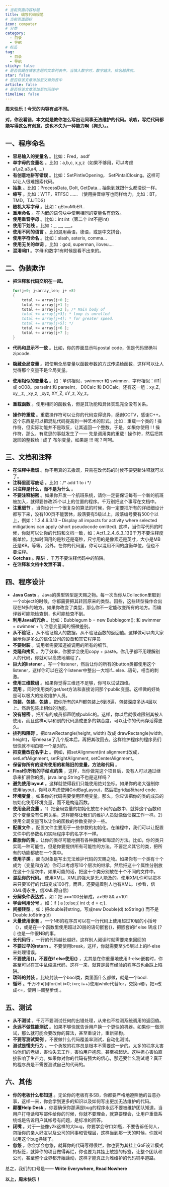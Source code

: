 ```yaml
---
# 当前页面内容标题
title: 编写代码规范
# 当前页面图标
icon: computer
# 分类
category:
  - 目录
  - 导航
# 标签
tag:
  - 目录
  - 导航
sticky: false
# 是否收藏在博客主题的文章列表中，当填入数字时，数字越大，排名越靠前。
star: false
# 是否将该文章添加至文章列表中
article: false
# 是否将该文章添加至时间线中
timeline: false
---
```



**周末快乐！今天的内容有点不同。**

**对，你没看错，本文就是教你怎么写出让同事无法维护的代码。咳咳，写烂代码都能写得这么有创意，这也不失为一种能力啊（狗头）。。**

## **一、程序命名**

- **容易输入的变量名** 。比如：Fred，asdf
- **单字母的变量名** 。比如：a,b,c, x,y,z（如果不够用，可以考虑a1,a2,a3,a4,….）
- **有创意地拼写错误** 。比如：SetPintleOpening， SetPintalClosing。这样可以让人很难搜索代码。
- **抽象** 。比如：ProcessData, DoIt, GetData… 抽象到就跟什么都没说一样。
- **缩写** 。比如：WTF，RTFSC …… （使用拼音缩写也同样给力，比如：BT，TMD，TJJTDS）
- **随机大写字母** 。比如：gEtnuMbER..
- **重用命名** 。在内嵌的语句块中使用相同的变量名有奇效。
- **使用重音字母** 。比如：int  ínt（第二个 ínt不是int）
- **使用下划线** 。比如：_, __, ___。
- **使用不同的语言** 。比如混用英语，德语，或是中文拼音。
- **使用字符命名** 。比如：slash, asterix, comma…
- **使用无关的单词** 。比如：god, superman, iloveu….
- **混淆l和1** 。字母l和数字1有时候是看不出来的。

##  **二、伪装欺诈**

- **把注释和代码交织在一起。**

  ```java
  for(j=0; j<array_len; j+ =8)
  {
      total += array[j+0 ];
      total += array[j+1 ];
      total += array[j+2 ]; /* Main body of
      total += array[j+3]; * loop is unrolled
      total += array[j+4]; * for greater speed.
      total += array[j+5]; */
      total += array[j+6 ];
      total += array[j+7 ];
  }
  ```

- **代码和显示不一致** 。比如，你的界面显示叫postal code，但是代码里确叫 zipcode.

- **隐藏全局变量** 。把使用全局变量以函数参数的方式传递给函数，这样可以让人觉得那个变量不是全局变量。

- **使用相似的变量名** 。如：单词相似，swimmer 和 swimner，字母相似：ilI1| 或 oO08。parselnt 和 parseInt， D0Calc 和 DOCalc。还有这一组：xy_Z, xy__z, _xy_z, _xyz, XY_Z, xY_z, Xy_z。

- **重载函数** 。使用相同的函数名，但是其功能和具体实现完全没有关系。

- **操作符重载** 。重载操作符可以让你的代码变得诡异，感谢CCTV，感谢C++。这个东西是可以把混乱代码提高到一种艺术的形式。比如：重载一个类的 ! 操作符，但实际功能并不是取反，让其返回一个整数。于是，如果你使用 ! ! 操作符，那么，有意思的事就发生了—— 先是调用类的重载 ! 操作符，然后把其返回的整数给 ! 成了 布尔变量，如果是 !!! 呢？呵呵。

##  **三、文档和注释**

- **在注释中撒谎** 。你不用真的去撒谎，只需在改代码的时候不要更新注释就可以了。
- **注释里面写废话** 。比如：/* add 1 to i */
- **只注释是什么，而不是为什么** 。
- **不要注释秘密** 。如果你开发一个航班系统，请你一定要保证每有一个新的航班被加入，就得要修改25个以上的位置的程序。千万别把这个事写在文档中。
- **注重细节** 。当你设计一个很复杂的算法的时候，你一定要把所有的详细细设计都写下来，没有100页不能罢休，段落要有5级以上，段落编号要有500个以上，例如：1.2.4.6.3.13 – Display all impacts for activity where selected mitigations can apply (short pseudocode omitted). 这样，当你写代码的时候，你就可以让你的代码和文档一致，如：Act1_2_4_6_3_13()千万不要注释度衡单位。比如时间用的是秒还是毫秒，尺寸用的是像素还是英寸，大小是MB还是KB。等等。另外，在你的代码里，你可以混用不同的度衡单位，但也不要注释。
- **Gotchas 。陷阱** ，千万不要注释代码中的陷阱。
- **在注释和文档中发泄不满** 。

##  **四、程序设计**

- **Java Casts** 。Java的类型转型是天赐之物。每一次当你从Collection里取到一个object的时候，你都需要把其转回原来的类型。因些，这些转型操作会出现在N多的地方。如果你改变了类型，那么你不一定能改变所有的地方。而编译器可能能检查到，也可能检查不到。
- **利用Java的冗余** 。比如：Bubblegum b = new Bubblegom(); 和 swimmer = swimner + 1; 注意变量间的细微差别。
- **从不验证** 。从不验证输入的数据，从不验证函数的返回值。这样做可以向大家展示你是多么的信任公司的设备和其它程序员
- **不要封装** 。调用者需要知道被调用的所有的细节。
- **克隆和拷贝** 。为了效率，你要学会使用copy + paste。你几乎都不用理解别人的代码，你就可以高效地编程了。
- **巨大的listener** 。写一个listener，然后让你的所有的button类都使用这个listener，这样你可以在这个listener中整出一大堆if…else…语句，相当的刺激。
- **使用三维数组** 。如果你觉得三维还不足够，你可以试试四维。
- **混用** 。同时使用类的get/set方法和直接访问那个public变量。这样做的好处是可以极大的挫败维护人员。
- **包装，包装，包装** 。把你所有的API都包装上6到8遍，包装深度多达4层以上。然后包装出相似的功能。
- **没有秘密** 。把所有的成员都声明成public的。这样，你以后就很难限制其被人使用，而且这样可以和别的代码造成更多的耦合度，可以让你的代码存活得更久。
- **排列和阻碍** 。把drawRectangle(height, width) 改成 drawRectangle(width, height)，等release了几个版本后，再把其改回去。这样维护程序的程序员们很快就不明白哪一个是对的。
- **把变量改在名字上** 。例如，把setAlignment(int alignment)改成，setLeftAlignment, setRightAlignment, setCenterAlignment。
- **保留你所有的没有使用的和陈旧的变量，方法和代码** 。
- **Final你所有的子结点的类** ，这样，当你做完这个项目后，没有人可以通过继承来扩展你的类。java.lang.String不也是这样吗？
- **避免使用layout** 。这样就使得我们只能使用绝对坐标。如果你的老大强制你使用layout，你可以考虑使用GridBagLayout，然后把grid坐标hard code.
- **环境变量** 。如果你的代码需要使用环境变量。那么，你应该把你的类的成员的初始化使用环境变量，而不是构造函数。
- **使用全局变量** 。1）把全局变量的初始化放在不同的函数中，就算这个函数和这个变量没有任何关系，这样能够让我们的维护人员就像做侦探工作一样。2）使用全局变量可以让你的函数的参数变得少一些。
- **配置文件** 。配置文件主要用于一些参数的初始化。在编程中，我们可以让配置文件中的参数名和实际程序中的名字不一样。
- **膨胀你的类** 。让你的类尽可能地拥有各种臃肿和晦涩的方法。比如，你的类只实现一种可能性，但是你要提供所有可能性的方法。不要定义其它的类，把所有的功能都放在一个类中。
- **使用子类** 。面向对象是写出无法维护代码的天赐之物。如果你有一个类有十个成为（变量和方法）你可以考虑写10个层次的继承，然后把这十个属性分别放在这十个层次中。如果可能的话，把这十个类分别放在十个不同的文件中。
- **混乱你的代码。** 使用XML。XML的强大是无人能及的。使用XML你可以把本来只要10行的代码变成100行。而且，还要逼着别人也有XML。（参看，信XML得永生，信XML得自信）
- **分解条件表达式** 。如：把 a==100分解成，a>99 && a<101
- **学会利用分号** 。如：if ( a );else;{  int d;  d = c;}.
- **间接转型** 。如：把double转string，写成new Double(d).toString() 而不是 Double.toString(d)
- **大量使用嵌套** 。一个NB的程序员可以在一行代码上使用超过10层的小括号（），或是在一个函数里使用超过20层的语句嵌套{}，把嵌套的if else 转成 [? :] 也是一件很NB的事。
- **长代码行** 。一行的代码越长越好。这样别人阅读时就需要来来回回的
- **不要过早的return** 。不要使用break，这样，你就需要至少5层以上的if-else来处理错误。
- **不要使用{}。不要在if else使用{}** ，尤其是在你重量地使用if-else嵌套时，你甚至可以在其中乱缩进代码，这样一来，就算是最有经验的程序员也会踩上陷阱。
- **琐碎的封装** 。比较封装一个bool类，类里面什么都做，就是一个bool.
- **循环** 。千万不可用for(int i=0; i<n; i++)使用while代替for，交换n和i，把<改成<=，使用 i–调整步伐 。

##  **五、测试**

- **从不测试** 。千万不要测试任何的出错处理，从来也不检测系统调用的返回值。
- **永远不做性能测试** 。如果不够快就告诉用户换一个更快的机器。如果你一做测试，那么就可能会要改你的算法，甚至重设计，重新架构。
- **不要写测试案例** 。不要做什么代码覆盖率测试，自动化测试。
- **测试是懦夫行为** 。一个勇敢的程序员是根本不需要这一步的。太多的程序太害怕他们的老板，害怕失去工作，害怕用户抱怨，甚至被起诉。这种担心害怕直接影响了生产力。如果你对你的代码有强大的信心，那还要什么测试呢？真正的程序员是不需要测试自己的代码的。

##  **六、其他**

- **你的老板什么都知道** 。无论你的老板有多SB，你都要严格地遵照他的旨意办事，这样一来，你会学到更多的知识以及如何写出更加无法维护的代码。
- **颠覆Help Desk** 。你要确保你那满是bug的程序永远不要被维护团队知道。当用户打电话和写邮件给你的时候，你就不要理会，就算要理会，让用户重做系统或是告诉用户其帐号有问题，是标准的回答。
- **闭嘴** 。对于一些像y2k这样的大bug，你要学会守口如瓶，不要告诉任何人，包括你的亲人好友以及公司的同事和管理层，这样当到那一天的时候，你就可以用这个bug挣钱了。
- **忽悠** 。你会学会忽悠，就算你的代码写得很烂，你也要为其挂上GoF设计模式的标签，就算你的项目做得再烂，你也要为其挂上敏捷的标签，让整个团队和公司，甚至整个业界都开始躁动，这样才能真正为难维护的代码铺平道路。

总之，我们的口号是—— **Write Everywhere, Read Nowhere**

**以上，周末快乐！**
